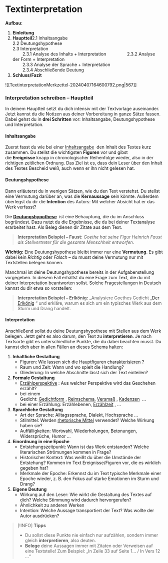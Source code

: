 # Textinterpretation

**Aufbau:**

1. **Einleitung**
2. **Hauptteil**2.1 Inhaltsangabe  
    2.2 Deutungshypothese  
    2.3 Interpretation  
            2.3.1 Analyse des Inhalts + Interpretation         
            2.3.2 Analyse der Form + Interpretation   
            2.3.3 Analyse der Sprache + Interpretation  
            2.3.4 Abschließende Deutung
3. **Schluss/Fazit**

![[TextinterpretationMerkzettel-20240407164600792.png|567]]

### Interpretation schreiben – Hauptteil


In deinem Hauptteil setzt du dich intensiv mit der Textvorlage auseinander. Jetzt kannst du die Notizen aus deiner Vorbereitung in ganze Sätze fassen. Dabei gehst du in **drei Schritten** vor: Inhaltsangabe, Deutungshypothese und Interpretation.

#### Inhaltsangabe

Zuerst fasst du wie bei einer [Inhaltsangabe](https://studyflix.de/deutsch/inhaltsangabe-schreiben-2850)  den Inhalt des Textes kurz zusammen. Du stellst die wichtigsten **Figuren** vor und gibst die **Ereignisse** knapp in chronologischer Reihenfolge wieder, also in der richtigen zeitlichen Ordnung. Das Ziel ist es, dass dein Leser über den Inhalt des Textes Bescheid weiß, auch wenn er ihn nicht gelesen hat. 

#### Deutungshypothese

Dann erläuterst du in wenigen Sätzen, wie du den Text verstehst. Du stellst eine Vermutung darüber an, was die **Kernaussage** sein könnte. Außerdem überlegst du dir die **Intention** des Autors: Mit welcher Absicht hat er das Werk verfasst?

Die [**Deutungshypothese**](https://studyflix.de/deutsch/deutungshypothese-2969)  ist eine Behauptung, die du im Anschluss begründest. Dazu nutzt du die Ergebnisse, die du bei deiner Textanalyse erarbeitet hast. Als Beleg dienen dir Zitate aus dem Text.

>**Interpretation Beispiel – Faust:** _Goethe hat seine Figur Heinrich Faust als Stellvertreter für die gesamte Menschheit entworfen._ 

**Wichtig:** Eine Deutungshypothese bleibt immer nur eine **Vermutung**. Es gibt dabei kein _Richtig_ oder _Falsch_ – du musst deine Vermutung nur mit Textstellen belegen können.

Manchmal ist deine Deutungshypothese bereits in der Aufgabenstellung vorgegeben. In diesem Fall erhältst du eine Frage zum Text, die du mit deiner Interpretation beantworten sollst. Solche Fragestellungen in Deutsch kannst du dir etwa so vorstellen:

>**Interpretation Beispiel – Erlkönig:** _Analysiere Goethes Gedicht „[Der Erlkönig](https://studyflix.de/deutsch/erlkonig-5013) “ und erkläre, warum es sich um ein typisches Werk aus dem Sturm und Drang handelt.  

#### Interpretation 

Anschließend sollst du deine Deutungshypothese mit Stellen aus dem Werk belegen. Jetzt geht es also darum, den Text zu **interpretieren**. Je nach Textsorte gibt es unterschiedliche Punkte, die du dabei beachten musst. Du kannst dich aber in allen Fällen an dieses Schema halten:

1. **Inhaltliche Gestaltung**
    - Figuren: Wie lassen sich die Hauptfiguren [charakterisieren](https://studyflix.de/deutsch/charakterisierung-schreiben-2909) ?
    - Raum und Zeit: Wann und wo spielt die Handlung? 
    - Gliederung: In welche Abschnitte lässt sich der Text einteilen? 
2. **Formale Gestaltung** 
    - [Erzählperspektive](https://studyflix.de/deutsch/erzahlperspektiven-2976) : Aus welcher Perspektive wird das Geschehen erzählt?
    - bei einem Gedicht: [Gedichtform](https://studyflix.de/deutsch/gedichtformen-2835) , [Reimschema,](https://studyflix.de/deutsch/reimschema-2844) [Versmaß](https://studyflix.de/deutsch/versmas-2842) , [Kadenzen](https://studyflix.de/deutsch/kadenz-gedicht-2843)  …
    - bei einer Erzählung: Erzählebenen, [Erzählzeit](https://studyflix.de/deutsch/erzahlzeit-und-erzahlte-zeit-3179) , …
3. **Sprachliche Gestaltung** 
    - Art der Sprache: Alltagssprache, Dialekt, Hochsprache …
    - Stilmittel: Werden [rhetorische Mittel](https://studyflix.de/deutsch/rhetorische-mittel-2675) verwendet? Welche Wirkung haben sie?
    - Auffälligkeiten: Wortwahl, Wiederholungen, Betonungen, Widersprüche, Humor … 
4. **Einordnung in eine Epoche**
    - Entstehungszeitpunkt: Wann ist das Werk entstanden? Welche literarischen Strömungen kommen in Frage?
    - Historischer Kontext: Was weißt du über die Umstände der Entstehung? Kommen im Text Ereignisse/Figuren vor, die es wirklich gegeben hat? 
    - Merkmale der Epoche: Erkennst du im Text typische Merkmale einer Epoche wieder, z. B. den Fokus auf starke Emotionen im Sturm und Drang?
5. **Eigene Deutung**
    - Wirkung auf den Leser: Wie wirkt die Gestaltung des Textes auf dich? Welche Stimmung wird dadurch hervorgerufen?
    - Ähnlichkeit zu anderen Werken
    - Intention: Welche Aussage transportiert der Text? Was wollte der Autor ausdrücken? 



>[!INFO] **Tipps**
>- Du sollst diese Punkte nie einfach nur aufzählen, sondern immer gleich **interpretieren**, also deuten.
>- **Belege** deine Aussagen immer mit Zitaten oder Verweisen auf eine Textstelle! Zum Beispiel: „In Zeile 33 auf Seite 1… / In Vers 12 …“
